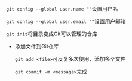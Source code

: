 `git config --global user.name ""`设置用户名

`git config --global user.email ""`设置用户邮箱

`git init`将目录变成Git可以管理的仓库

- 添加文件到Git仓库

  `git add <file>`可反复多次使用，添加多个文件

  `git commit -m <message>`完成

